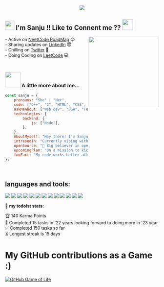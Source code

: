 <h1 align="center">
  <a href="https://git.io/typing-svg">
    <img src="https://readme-typing-svg.herokuapp.com/?lines=Hello,+There!+👋;This+is+Sanju+😊;Nice+to+meet+you!+🚀;💻+Turning+☕+into+clean+code+since+2020;🌱+Always+learning,+always+building;✨+Have+a+great+day;Keep+coding+awesome+things!+💝;&center=true&size=30&width=700">
  </a>
</h1>

<h2><img src="https://pic.funnygifsbox.com/uploads/2020/06/funnygifsbox.com-2020-06-30-09-10-22-10.gif" width="30"/> I'm Sanju !! Like to Connent me ?? <img src="https://media.giphy.com/media/26ufplp8yheSKUE00/giphy.gif" width="35"></h2>
<img align='right' src="https://media.giphy.com/media/RbDKaczqWovIugyJmW/giphy.gif" width="230">
- Active on <a href="https://neetcode.io/roadmap">NeetCode RoadMap</a> 😍
<br />
- Sharing updates on <a href="https://www.linkedin.com/in/sanju001/">LinkedIn</a> 😇
<br />
- Chilling on <a href="https://twitter.com/Sanju_120"> Twitter</a> 💝
<br />
- Doing Coding on <a href="https://leetcode.com/Sanju_12/"> LeetCode</a> 💻
<br />
<br />

### <img src="https://media.giphy.com/media/VgCDAzcKvsR6OM0uWg/giphy.gif" width="50"> A little more about me...  

```javascript
const sanju = {
    pronouns: "She" | "Her",
    code: ["C++", "C", "HTML", "CSS", "Angular", "JavaScript"],
    askMeAbout: ["Web dev", "DSA", "Tech", "Writer", "Foodiee"],
    technologies: {
        backEnd: {
            js: ["Node"],
        },
    },
    AboutMyself: "Hey there! I’m Sanju — a Software Engineer who traded classroom assignments for real-world code. Currently building, breaking, and fixing cool stuff 💻",
    intresedIn: "Currently vibing with Full Stack Web Development & Web Design. Also geeking out over Cybersecurity because… who doesn’t like breaking (and fixing) things? 😉",
    openSource: "🚀 Big believer in open-source. Nothing’s cooler than a bunch of people across the globe building awesome stuff together just for the love of it.",
    upcomingPlan: "On a mission to kickstart an open-source community ⭐ — a space for coding, collaboration, and maybe a little chaos (the good kind).",
    funFact: "My code works better after coffee… or maybe I just believe it does. ☕😄",
};
```  
<br />

## languages and tools:

<img src="https://img.shields.io/badge/-C%20&%20C++-659ad2?style=flat&logo=c%2B%2B&logoColor=ffffff"> <img src = "https://img.shields.io/badge/-HTML5-E34F26?style=flat&logo=html5&logoColor=white"> <img src = "https://img.shields.io/badge/-CSS3-1572B6?style=flat&logo=css3&logoColor=white"> <img src="https://img.shields.io/badge/-Bootstrap-563D7C?style=flat&logo=bootstrap&logoColor=white"> <img src="https://img.shields.io/badge/-JavaScript-eed718?style=flat&logo=javascript&logoColor=ffffff"> <img src="https://img.shields.io/badge/-React-000000?style=flat&logo=react&logoColor=00c8ff"> <img src="https://img.shields.io/badge/-Node.js-3C873A?style=flat&logo=Node.js&logoColor=white"> <img src="http://img.shields.io/badge/-Git-F1502F?style=flat&logo=git&logoColor=FFFFFF">
<img src="http://img.shields.io/badge/-Github-000000?style=flat&logo=github&logoColor=FFFFFF">
<img src="http://img.shields.io/badge/-VS%20Code-007ACC?style=flat&logo=visual%20studio%20code&logoColor=white"> <img src="https://img.shields.io/badge/-Python-black?style=flat&logo=python&logoColor=white"> <img src="https://img.shields.io/badge/-MySQL-F29111?style=flat&logo=mysql&logoColor=FFFFFF"> <img src="https://img.shields.io/badge/-MongoDB-4DB33D?style=flat&logo=mongodb&logoColor=FFFFFF">

🚧 **my todoist stats:**
<!-- TODO-IST:START -->
🏆  140 Karma Points           
🌸  Completed 15 tasks in '22 years looking forward to doing more in '23 year           
✅  Completed 150 tasks so far           
⏳  Longest streak is 15 days
<!-- TODO-IST:END -->

# My GitHub contributions as a Game :)

[![GitHub Game of Life](https://github4life.herokuapp.com/sanju-0.gif?z=6)](https://github.com/sanju-0)

<!--<br  />

📈 My Github Stats
<p align="left"> <img src="https://github-readme-stats.vercel.app/api?username=Sanju-github002&show_icons=true&theme=gotham" alt="Sanju" />
<img width=315 align="right" src="https://github-readme-stats.vercel.app/api/top-langs/?username=sanju-github002&hide=c%23,powershell,Mathematica,Ruby,Objective-C,Objective-C%2b%2b,Cuda&title_color=61dafb&text_color=ffffff&icon_color=61dafb&bg_color=20232a&langs_count=8&layout=compact&border_color=61dafb&hide_border=true" />
  
<br  />
<br />
<br />
-->
